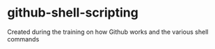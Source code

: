 # github-shell-scripting
Created during the training on how Github works and the various shell commands

